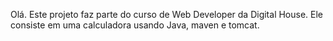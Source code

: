 Olá. Este projeto faz parte do curso de Web Developer da Digital House. Ele consiste em uma calculadora usando Java, maven e tomcat.